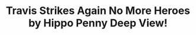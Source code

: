 ---
title: Travis Strikes Again No More Heroes by Hippo Penny Deep View!
layout: scoredetail
permalink: /meta-score/travis-strikes-again-no-more-heroes
header:
  teaser: /assets/images/travis-strikes-again-no-more-heroes.jpg
  video:
    id: KE502H0BiL0
    provider: youtube
---